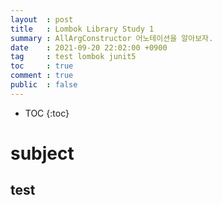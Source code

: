 ```yaml
---
layout  : post
title   : Lombok Library Study 1
summary : AllArgConstructor 어노테이션을 알아보자.
date    : 2021-09-20 22:02:00 +0900
tag     : test lombok junit5
toc     : true
comment : true
public  : false
---
```

* TOC
{:toc}

# subject

## test
